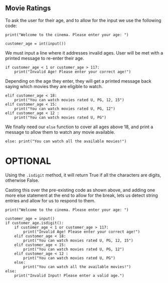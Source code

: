## Movie Ratings

To ask the user for their age, and to allow for the input we use the following code:
```commandline
print("Welcome to the cinema. Please enter your age: ")

customer_age = int(input())
```
We must input a line where it addresses invalid ages. User will be met with a printed message to re-enter their age.
```commandline
if customer_age < 1 or customer_age > 117:
    print("Invalid Age! Please enter your correct age!")
```
Depending on the age they enter, they will get a printed message back saying which movies they are eligible to watch.

```commandline
elif customer_age < 18:
    print("You can watch movies rated U, PG, 12, 15")
elif customer_age < 15:
    print("You can watch movies rated U, PG, 12")
elif customer_age < 12 :
    print("You can watch movies rated U, PG")
```
We finally need our `else` function to cover all ages above 18, and print a message to allow them to watch any movie available.

`else:
    print("You can watch all the available movies!")`

# OPTIONAL

Using the `.isdigit` method, it will return True if all the characters are digits, otherwise False.

Casting this over the pre-existing code as shown above, and adding one more else statement at the end to allow for the break, lets us detect string entries and allow for us to respond to them.

```commandline
print("Welcome to the cinema. Please enter your age: ")

customer_age = input()
if customer_age.isdigit():
    if customer_age < 1 or customer_age > 117:
        print("Invalid Age! Please enter your correct age!")
    elif customer_age < 18:
        print("You can watch movies rated U, PG, 12, 15")
    elif customer_age < 15:
        print("You can watch movies rated U, PG, 12")
    elif customer_age < 12 :
        print("You can watch movies rated U, PG")
    else:
        print("You can watch all the available movies!")
else:
    print("Invalid Input! Please enter a valid age.")

```